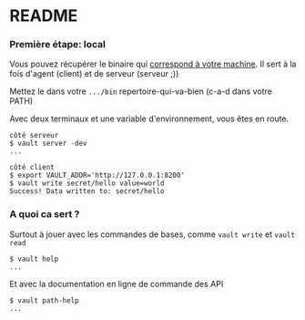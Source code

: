 # README #

### Première étape: local ###

Vous pouvez récupérer le binaire qui [correspond à votre machine](https://www.vaultproject.io/downloads.html). Il sert à la fois d'agent (client) et de serveur (serveur ;))

Mettez le dans votre `.../bin` repertoire-qui-va-bien (c-a-d dans votre PATH)

Avec deux terminaux et une variable d'environnement, vous êtes en route.

```
côté serveur
$ vault server -dev
...
```

```
côté client
$ export VAULT_ADDR='http://127.0.0.1:8200'
$ vault write secret/hello value=world
Success! Data written to: secret/hello
```


### A quoi ca sert ? ###

Surtout à jouer avec les commandes de bases, comme `vault write` et `vault read`

```
$ vault help
...
```

Et avec la documentation en ligne de commande des API

```
$ vault path-help
...
```